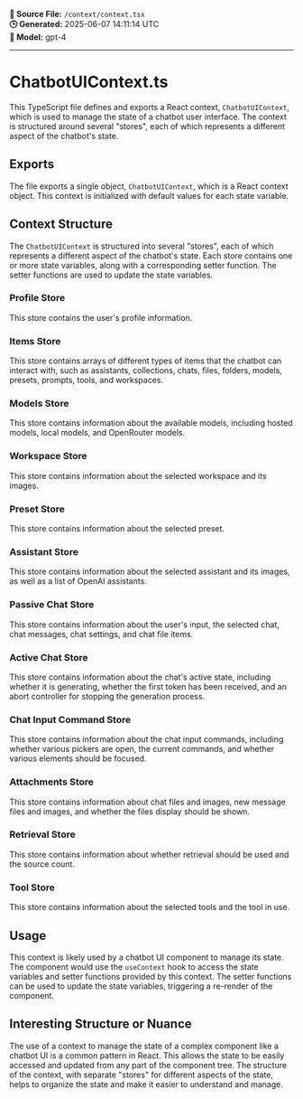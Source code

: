 **📄 Source File:** `/context/context.tsx`  
**🕒 Generated:** 2025-06-07 14:11:14 UTC  
**🤖 Model:** gpt-4

---

# ChatbotUIContext.ts

This TypeScript file defines and exports a React context, `ChatbotUIContext`, which is used to manage the state of a chatbot user interface. The context is structured around several "stores", each of which represents a different aspect of the chatbot's state.

## Exports

The file exports a single object, `ChatbotUIContext`, which is a React context object. This context is initialized with default values for each state variable.

## Context Structure

The `ChatbotUIContext` is structured into several "stores", each of which represents a different aspect of the chatbot's state. Each store contains one or more state variables, along with a corresponding setter function. The setter functions are used to update the state variables.

### Profile Store

This store contains the user's profile information.

### Items Store

This store contains arrays of different types of items that the chatbot can interact with, such as assistants, collections, chats, files, folders, models, presets, prompts, tools, and workspaces.

### Models Store

This store contains information about the available models, including hosted models, local models, and OpenRouter models.

### Workspace Store

This store contains information about the selected workspace and its images.

### Preset Store

This store contains information about the selected preset.

### Assistant Store

This store contains information about the selected assistant and its images, as well as a list of OpenAI assistants.

### Passive Chat Store

This store contains information about the user's input, the selected chat, chat messages, chat settings, and chat file items.

### Active Chat Store

This store contains information about the chat's active state, including whether it is generating, whether the first token has been received, and an abort controller for stopping the generation process.

### Chat Input Command Store

This store contains information about the chat input commands, including whether various pickers are open, the current commands, and whether various elements should be focused.

### Attachments Store

This store contains information about chat files and images, new message files and images, and whether the files display should be shown.

### Retrieval Store

This store contains information about whether retrieval should be used and the source count.

### Tool Store

This store contains information about the selected tools and the tool in use.

## Usage

This context is likely used by a chatbot UI component to manage its state. The component would use the `useContext` hook to access the state variables and setter functions provided by this context. The setter functions can be used to update the state variables, triggering a re-render of the component.

## Interesting Structure or Nuance

The use of a context to manage the state of a complex component like a chatbot UI is a common pattern in React. This allows the state to be easily accessed and updated from any part of the component tree. The structure of the context, with separate "stores" for different aspects of the state, helps to organize the state and make it easier to understand and manage.